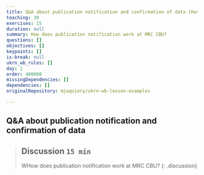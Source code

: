```yaml
---
title: Q&A about publication notification and confirmation of data (Kevin Symonds)
teaching: 30
exercises: 15
duration: null
summary: How does publication notification work at MRC CBU?
questions: []
objectives: []
keypoints: []
is-break: null
ukrn_wb_rules: []
day: 1
order: 400000
missingDependencies: []
dependencies: []
originalRepository: mjaquiery/ukrn-wb-lesson-examples

---
```

## Q&A about publication notification and confirmation of data

> ## Discussion `15 min`
> WHow does publication notification work at MRC CBU?
{: .discussion}
